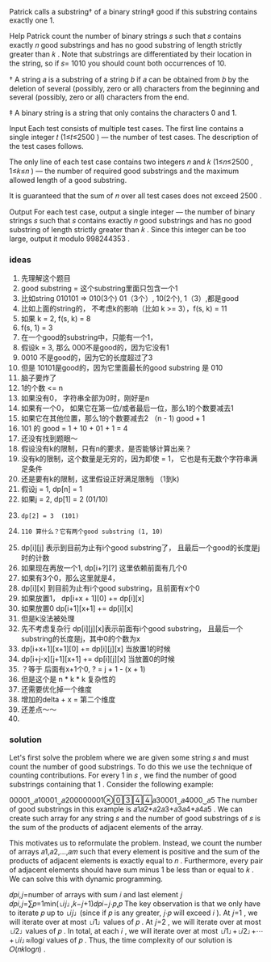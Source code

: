 Patrick calls a substring†
 of a binary string‡
 good if this substring contains exactly one 1.

Help Patrick count the number of binary strings 𝑠
 such that 𝑠
 contains exactly 𝑛
 good substrings and has no good substring of length strictly greater than 𝑘
. Note that substrings are differentiated by their location in the string, so if 𝑠=
 1010 you should count both occurrences of 10.

†
 A string 𝑎
 is a substring of a string 𝑏
 if 𝑎
 can be obtained from 𝑏
 by the deletion of several (possibly, zero or all) characters from the beginning and several (possibly, zero or all) characters from the end.

‡
 A binary string is a string that only contains the characters 0 and 1.

Input
Each test consists of multiple test cases. The first line contains a single integer 𝑡
 (1≤𝑡≤2500
) — the number of test cases. The description of the test cases follows.

The only line of each test case contains two integers 𝑛
 and 𝑘
 (1≤𝑛≤2500
, 1≤𝑘≤𝑛
) — the number of required good substrings and the maximum allowed length of a good substring.

It is guaranteed that the sum of 𝑛
 over all test cases does not exceed 2500
.

Output
For each test case, output a single integer — the number of binary strings 𝑠
 such that 𝑠
 contains exactly 𝑛
 good substrings and has no good substring of length strictly greater than 𝑘
. Since this integer can be too large, output it modulo 998244353
.

### ideas
1. 先理解这个题目
2. good substring = 这个substring里面只包含一个1
3. 比如string 010101 => 010(3个) 01（3个）, 10(2个), 1（3）,都是good
4. 比如上面的string的， 不考虑k的影响（比如 k >= 3），f(s, k) = 11
5. 如果 k = 2, f(s, k) = 8
6. f(s, 1) = 3
7. 在一个good的substring中，只能有一个1，
8. 假设k = 3, 那么 000不是good的，因为它没有1
9. 0010 不是good的，因为它的长度超过了3
10. 但是 10101是good的，因为它里面最长的good substring 是 010
11. 脑子要炸了
12. 1的个数 <= n
13. 如果没有0， 字符串全部为0时，刚好是n
14. 如果有一个0， 如果它在第一位/或者最后一位，那么1的个数要减去1
15. 如果它在其他位置，那么1的个数要减去2 （n - 1) good + 1
16. 101 的 good = 1 + 10 + 01 + 1 = 4
17. 还没有找到题眼～
18. 假设没有k的限制，只有n的要求，是否能够计算出来？
19. 没有k的限制，这个数量是无穷的，因为即使 = 1， 它也是有无数个字符串满足条件
20. 还是要有k的限制，这里假设正好满足限制j （1到k)
21. 假设j = 1, dp[n] = 1
22. 如果j = 2, dp[1] = 2 (01/10)
23.     dp[2] = 3  (101)
24.     110 算什么？它有两个good substring (1, 10)
25.  dp[i][j] 表示到目前为止有i个good substring了， 且最后一个good的长度是j时的计数
26.  如果现在再放一个1, dp[i+?][?] 这里依赖前面有几个0
27.  如果有3个0，那么这里就是4， 
28.  dp[i][x] 到目前为止有i个good substring，且前面有x个0
29.  如果放置1， dp[i+x + 1][0] += dp[i][x]
30.  如果放置0 dp[i+1][x+1] += dp[i][x]
31.  但是k没法被处理
32.  先不考虑复杂行 dp[i][j][x]表示前面有i个good substring， 且最后一个substring的长度是j，其中0的个数为x
33.  dp[i+x+1][x+1][0] += dp[i][j][x] 当放置1的时候
34.  dp[i+j-x][j+1][x+1] += dp[i][j][x] 当放置0的时候
35.   ？等于 后面有x+1个0, ? = j + 1 - (x + 1)
36.   但是这个是 n * k * k 复杂性的
37.   还需要优化掉一个维度
38.   增加的delta + x = 第二个维度
39. 还差点～～
40. 


### solution

Let's first solve the problem where we are given some string 𝑠
 and must count the number of good substrings. To do this we use the technique of counting contributions. For every 1
 in 𝑠
, we find the number of good substrings containing that 1
. Consider the following example:

00001⏟𝑎10001⏟𝑎200000001𝑎30001⏟𝑎4000⏟𝑎5
The number of good substrings in this example is 𝑎1𝑎2+𝑎2𝑎3+𝑎3𝑎4+𝑎4𝑎5
. We can create such array for any string 𝑠
 and the number of good substrings of 𝑠
 is the sum of the products of adjacent elements of the array.

This motivates us to reformulate the problem. Instead, we count the number of arrays 𝑎1,𝑎2,...,𝑎𝑚
 such that every element is positive and the sum of the products of adjacent elements is exactly equal to 𝑛
. Furthermore, every pair of adjacent elements should have sum minus 1
 be less than or equal to 𝑘
. We can solve this with dynamic programming.

𝑑𝑝𝑖,𝑗=number of arrays with sum 𝑖 and last element 𝑗
𝑑𝑝𝑖,𝑗=∑𝑝=1min(⌊𝑖𝑗⌋,𝑘−𝑗+1)𝑑𝑝𝑖−𝑗⋅𝑝,𝑝
The key observation is that we only have to iterate 𝑝
 up to ⌊𝑖𝑗⌋
 (since if 𝑝
 is any greater, 𝑗⋅𝑝
 will exceed 𝑖
). At 𝑗=1
, we will iterate over at most ⌊𝑖1⌋
 values of 𝑝
. At 𝑗=2
, we will iterate over at most ⌊𝑖2⌋
 values of 𝑝
. In total, at each 𝑖
, we will iterate over at most ⌊𝑖1⌋+⌊𝑖2⌋+⋯+⌊𝑖𝑖⌋≈𝑖log𝑖
 values of 𝑝
. Thus, the time complexity of our solution is 𝑂(𝑛𝑘log𝑛)
.